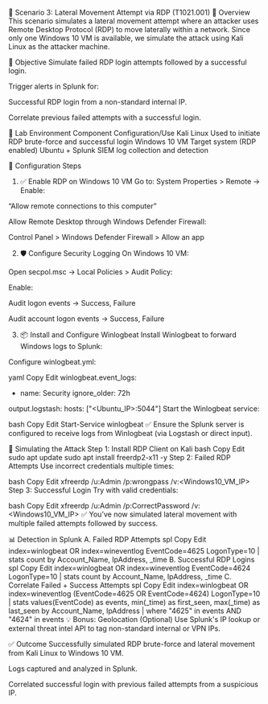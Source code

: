 🔐 Scenario 3: Lateral Movement Attempt via RDP (T1021.001)
📖 Overview
This scenario simulates a lateral movement attempt where an attacker uses Remote Desktop Protocol (RDP) to move laterally within a network. Since only one Windows 10 VM is available, we simulate the attack using Kali Linux as the attacker machine.

🎯 Objective
Simulate failed RDP login attempts followed by a successful login.

Trigger alerts in Splunk for:

Successful RDP login from a non-standard internal IP.

Correlate previous failed attempts with a successful login.

🧪 Lab Environment
Component	Configuration/Use
Kali Linux	Used to initiate RDP brute-force and successful login
Windows 10 VM	Target system (RDP enabled)
Ubuntu + Splunk	SIEM log collection and detection

🔧 Configuration Steps
1. ✅ Enable RDP on Windows 10 VM
Go to: System Properties > Remote → Enable:

“Allow remote connections to this computer”

Allow Remote Desktop through Windows Defender Firewall:

Control Panel > Windows Defender Firewall > Allow an app

2. 🛡️ Configure Security Logging
On Windows 10 VM:

Open secpol.msc → Local Policies > Audit Policy:

Enable:

Audit logon events → Success, Failure

Audit account logon events → Success, Failure

3. 📦 Install and Configure Winlogbeat
Install Winlogbeat to forward Windows logs to Splunk:

Configure winlogbeat.yml:

yaml
Copy
Edit
winlogbeat.event_logs:
  - name: Security
    ignore_older: 72h

output.logstash:
  hosts: ["<Ubuntu_IP>:5044"]
Start the Winlogbeat service:

bash
Copy
Edit
Start-Service winlogbeat
✅ Ensure the Splunk server is configured to receive logs from Winlogbeat (via Logstash or direct input).

🚨 Simulating the Attack
Step 1: Install RDP Client on Kali
bash
Copy
Edit
sudo apt update
sudo apt install freerdp2-x11 -y
Step 2: Failed RDP Attempts
Use incorrect credentials multiple times:

bash
Copy
Edit
xfreerdp /u:Admin /p:wrongpass /v:<Windows10_VM_IP>
Step 3: Successful Login
Try with valid credentials:

bash
Copy
Edit
xfreerdp /u:Admin /p:CorrectPassword /v:<Windows10_VM_IP>
✅ You’ve now simulated lateral movement with multiple failed attempts followed by success.

📊 Detection in Splunk
A. Failed RDP Attempts
spl
Copy
Edit
index=winlogbeat OR index=wineventlog EventCode=4625 LogonType=10
| stats count by Account_Name, IpAddress, _time
B. Successful RDP Logins
spl
Copy
Edit
index=winlogbeat OR index=wineventlog EventCode=4624 LogonType=10
| stats count by Account_Name, IpAddress, _time
C. Correlate Failed + Success Attempts
spl
Copy
Edit
index=winlogbeat OR index=wineventlog (EventCode=4625 OR EventCode=4624) LogonType=10
| stats values(EventCode) as events, min(_time) as first_seen, max(_time) as last_seen by Account_Name, IpAddress
| where "4625" in events AND "4624" in events
💡 Bonus: Geolocation (Optional)
Use Splunk's IP lookup or external threat intel API to tag non-standard internal or VPN IPs.

✅ Outcome
Successfully simulated RDP brute-force and lateral movement from Kali Linux to Windows 10 VM.

Logs captured and analyzed in Splunk.

Correlated successful login with previous failed attempts from a suspicious IP.
